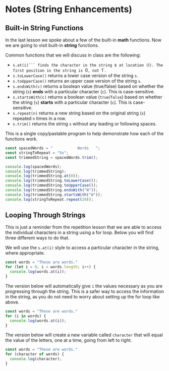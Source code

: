 # Notes (String Enhancements)

## Built-in String Functions

In the last lesson we spoke about a few of the built-in **math** functions. Now we are going to visit built-in **string** functions.

Common functions that we will discuss in class are the following: 
  * `s.at(i)``` finds the character in the string `s` at location (`i`). The first position in the string is `0`, not `1`. 
  * `s.toLowerCase()` returns a lower case version of the string `s`.
  * `s.toUpperCase()` returns an upper case version of the string `s`.
  * `s.endsWith(c)` returns a boolean value (true/false) based on whether the string (`s`) **ends** with a particular character (`c`). This is case-sensitive.
  * `s.startsWith(c)` returns a boolean value (`true`/`false`) based on whether the string (`s`) **starts** with a particular character (`c`). This is case-sensitive.
  * `s.repeat(n)` returns a new string based on the original string (`s`) repeated `n` times in a row.
  * `s.trim()` returns the string `s` without any leading or following spaces.


This is a single copy/pastable program to help demonstrate how each of the functions work.

```javascript
const spacedWords = "           Words   ";
const stringToRepeat = "5x";
const trimmedString = spacedWords.trim();

console.log(spacedWords);
console.log(trimmedString);
console.log(trimmedString.at(0));
console.log(trimmedString.toLowerCase());
console.log(trimmedString.toUpperCase());
console.log(trimmedString.endsWith("W"));
console.log(trimmedString.startsWith("W"));
console.log(stringToRepeat.repeat(20));
```

## Looping Through Strings 

This is just a reminder from the repetition lesson that we are able to access the individual characters in a string using a for loop. Below you will find three different ways to do that.

We will use the `s.at(i)` style to access a particular character in the string, where appropriate.

```javascript
const words = "These are words."
for (let i = 0; i < words.length; i++) {
  console.log(words.at(i));
}
```

The version below will automatically give `i` the values necessary as you are progressing through the string. This is a safer way to access the information in the string, as you do not need to worry about setting up the for loop like above.

```javascript
const words = "These are words."
for (i in words) {
  console.log(words.at(i));
}
```

The version below will create a new variable called `character` that will equal the value of the letters, one at a time, going from left to right.

```javascript
const words = "These are words."
for (character of words) {
  console.log(character);
}
```